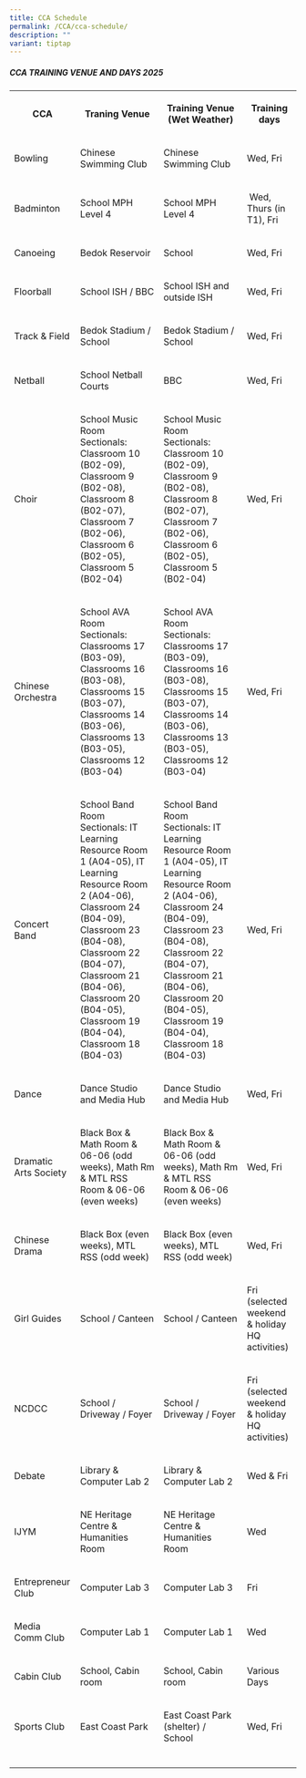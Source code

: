 ```yaml
---
title: CCA Schedule
permalink: /CCA/cca-schedule/
description: ""
variant: tiptap
---
```

<h5>CCA TRAINING VENUE AND DAYS 2025</h5>
<table style="minWidth: 100px">
<colgroup>
<col>
<col>
<col>
<col>
</colgroup>
<tbody>
<tr>
<th rowspan="1" colspan="1">
<p><strong>CCA</strong>
</p>
</th>
<th rowspan="1" colspan="1">
<p>Traning Venue</p>
</th>
<th rowspan="1" colspan="1">
<p><strong>Training Venue (Wet Weather)</strong>
</p>
</th>
<th rowspan="1" colspan="1">
<p><strong>Training days</strong>
</p>
</th>
</tr>
<tr>
<td rowspan="1" colspan="1">
<p>Bowling</p>
</td>
<td rowspan="1" colspan="1">
<p>Chinese Swimming Club</p>
</td>
<td rowspan="1" colspan="1">
<p>Chinese Swimming Club</p>
</td>
<td rowspan="1" colspan="1">
<p>Wed, Fri</p>
</td>
</tr>
<tr>
<td rowspan="1" colspan="1">
<p>Badminton</p>
</td>
<td rowspan="1" colspan="1">
<p>School MPH Level 4</p>
</td>
<td rowspan="1" colspan="1">
<p>School MPH Level 4</p>
</td>
<td rowspan="1" colspan="1">
<p>&nbsp;Wed, Thurs (in T1), Fri</p>
</td>
</tr>
<tr>
<td rowspan="1" colspan="1">
<p>Canoeing</p>
</td>
<td rowspan="1" colspan="1">
<p>Bedok Reservoir</p>
</td>
<td rowspan="1" colspan="1">
<p>School</p>
</td>
<td rowspan="1" colspan="1">
<p>Wed, Fri</p>
</td>
</tr>
<tr>
<td rowspan="1" colspan="1">
<p>Floorball</p>
</td>
<td rowspan="1" colspan="1">
<p>School ISH / BBC</p>
</td>
<td rowspan="1" colspan="1">
<p>School ISH and outside ISH</p>
</td>
<td rowspan="1" colspan="1">
<p>Wed, Fri</p>
</td>
</tr>
<tr>
<td rowspan="1" colspan="1">
<p>Track &amp; Field</p>
</td>
<td rowspan="1" colspan="1">
<p>Bedok Stadium / School</p>
</td>
<td rowspan="1" colspan="1">
<p>Bedok Stadium / School</p>
</td>
<td rowspan="1" colspan="1">
<p>Wed, Fri</p>
</td>
</tr>
<tr>
<td rowspan="1" colspan="1">
<p>Netball</p>
</td>
<td rowspan="1" colspan="1">
<p>School Netball Courts</p>
</td>
<td rowspan="1" colspan="1">
<p>BBC</p>
</td>
<td rowspan="1" colspan="1">
<p>Wed, Fri</p>
</td>
</tr>
<tr>
<td rowspan="1" colspan="1">
<p>Choir</p>
</td>
<td rowspan="1" colspan="1">
<p>School Music Room
<br>Sectionals: Classroom 10 (B02-09), Classroom 9 (B02-08), Classroom 8 (B02-07),
Classroom 7 (B02-06), Classroom 6 (B02-05), Classroom 5 (B02-04)</p>
</td>
<td rowspan="1" colspan="1">
<p>School Music Room
<br>Sectionals: Classroom 10 (B02-09), Classroom 9 (B02-08), Classroom 8 (B02-07),
Classroom 7 (B02-06), Classroom 6 (B02-05), Classroom 5 (B02-04)</p>
</td>
<td rowspan="1" colspan="1">
<p>Wed, Fri</p>
</td>
</tr>
<tr>
<td rowspan="1" colspan="1">
<p>Chinese Orchestra</p>
</td>
<td rowspan="1" colspan="1">
<p>School AVA Room
<br>Sectionals: Classrooms 17 (B03-09), Classrooms 16 (B03-08), Classrooms
15 (B03-07), Classrooms 14 (B03-06), Classrooms 13 (B03-05), Classrooms
12 (B03-04)</p>
</td>
<td rowspan="1" colspan="1">
<p>School AVA Room
<br>Sectionals: Classrooms 17 (B03-09), Classrooms 16 (B03-08), Classrooms
15 (B03-07), Classrooms 14 (B03-06), Classrooms 13 (B03-05), Classrooms
12 (B03-04)</p>
</td>
<td rowspan="1" colspan="1">
<p>Wed, Fri</p>
</td>
</tr>
<tr>
<td rowspan="1" colspan="1">
<p>Concert Band</p>
</td>
<td rowspan="1" colspan="1">
<p>School Band Room
<br>Sectionals: IT Learning Resource Room 1 (A04-05), IT Learning Resource
Room 2 (A04-06), Classroom 24 (B04-09), Classroom 23 (B04-08), Classroom
22 (B04-07), Classroom 21 (B04-06), Classroom 20 (B04-05), Classroom 19
(B04-04), Classroom 18 (B04-03)</p>
</td>
<td rowspan="1" colspan="1">
<p>School Band Room
<br>Sectionals: IT Learning Resource Room 1 (A04-05), IT Learning Resource
Room 2 (A04-06), Classroom 24 (B04-09), Classroom 23 (B04-08), Classroom
22 (B04-07), Classroom 21 (B04-06), Classroom 20 (B04-05), Classroom 19
(B04-04), Classroom 18 (B04-03)</p>
</td>
<td rowspan="1" colspan="1">
<p>Wed, Fri</p>
</td>
</tr>
<tr>
<td rowspan="1" colspan="1">
<p>Dance</p>
</td>
<td rowspan="1" colspan="1">
<p>Dance Studio and Media Hub</p>
</td>
<td rowspan="1" colspan="1">
<p>Dance Studio and Media Hub</p>
</td>
<td rowspan="1" colspan="1">
<p>Wed, Fri</p>
</td>
</tr>
<tr>
<td rowspan="1" colspan="1">
<p>Dramatic Arts Society</p>
</td>
<td rowspan="1" colspan="1">
<p>Black Box &amp; Math Room &amp; 06-06 (odd weeks), Math Rm &amp; MTL RSS
Room &amp; 06-06 (even weeks)</p>
</td>
<td rowspan="1" colspan="1">
<p>Black Box &amp; Math Room &amp; 06-06 (odd weeks), Math Rm &amp; MTL RSS
Room &amp; 06-06 (even weeks)</p>
</td>
<td rowspan="1" colspan="1">
<p>Wed, Fri</p>
</td>
</tr>
<tr>
<td rowspan="1" colspan="1">
<p>Chinese Drama</p>
</td>
<td rowspan="1" colspan="1">
<p>Black Box (even weeks), MTL RSS (odd week)</p>
</td>
<td rowspan="1" colspan="1">
<p>Black Box (even weeks), MTL RSS (odd week)</p>
</td>
<td rowspan="1" colspan="1">
<p>Wed, Fri</p>
</td>
</tr>
<tr>
<td rowspan="1" colspan="1">
<p>Girl Guides</p>
</td>
<td rowspan="1" colspan="1">
<p>School / Canteen</p>
</td>
<td rowspan="1" colspan="1">
<p>School / Canteen</p>
</td>
<td rowspan="1" colspan="1">
<p>Fri (selected weekend &amp; holiday HQ activities)</p>
</td>
</tr>
<tr>
<td rowspan="1" colspan="1">
<p>NCDCC</p>
</td>
<td rowspan="1" colspan="1">
<p>School / Driveway / Foyer</p>
</td>
<td rowspan="1" colspan="1">
<p>School / Driveway / Foyer</p>
</td>
<td rowspan="1" colspan="1">
<p>Fri (selected weekend &amp; holiday HQ activities)</p>
</td>
</tr>
<tr>
<td rowspan="1" colspan="1">
<p>Debate</p>
</td>
<td rowspan="1" colspan="1">
<p>Library &amp; Computer Lab 2</p>
</td>
<td rowspan="1" colspan="1">
<p>Library &amp; Computer Lab 2</p>
</td>
<td rowspan="1" colspan="1">
<p>Wed &amp; Fri</p>
</td>
</tr>
<tr>
<td rowspan="1" colspan="1">
<p>IJYM</p>
</td>
<td rowspan="1" colspan="1">
<p>NE Heritage Centre &amp; Humanities Room</p>
</td>
<td rowspan="1" colspan="1">
<p>NE Heritage Centre &amp; Humanities Room</p>
</td>
<td rowspan="1" colspan="1">
<p>Wed</p>
</td>
</tr>
<tr>
<td rowspan="1" colspan="1">
<p>Entrepreneur Club</p>
</td>
<td rowspan="1" colspan="1">
<p>Computer Lab 3</p>
</td>
<td rowspan="1" colspan="1">
<p>Computer Lab 3</p>
</td>
<td rowspan="1" colspan="1">
<p>Fri</p>
</td>
</tr>
<tr>
<td rowspan="1" colspan="1">
<p>Media Comm Club</p>
</td>
<td rowspan="1" colspan="1">
<p>Computer Lab 1&nbsp;</p>
</td>
<td rowspan="1" colspan="1">
<p>Computer Lab 1&nbsp;</p>
</td>
<td rowspan="1" colspan="1">
<p>Wed</p>
</td>
</tr>
<tr>
<td rowspan="1" colspan="1">
<p>Cabin Club</p>
</td>
<td rowspan="1" colspan="1">
<p>School, Cabin room</p>
</td>
<td rowspan="1" colspan="1">
<p>School, Cabin room</p>
</td>
<td rowspan="1" colspan="1">
<p>Various Days</p>
</td>
</tr>
<tr>
<td rowspan="1" colspan="1">
<p>Sports Club</p>
</td>
<td rowspan="1" colspan="1">
<p>East Coast Park</p>
</td>
<td rowspan="1" colspan="1">
<p>East Coast Park (shelter) / School</p>
</td>
<td rowspan="1" colspan="1">
<p>Wed, Fri</p>
</td>
</tr>
<tr>
<td rowspan="1" colspan="1">
<p></p>
</td>
<td rowspan="1" colspan="1">
<p></p>
</td>
<td rowspan="1" colspan="1">
<p></p>
</td>
<td rowspan="1" colspan="1">
<p></p>
</td>
</tr>
</tbody>
</table>
<p></p>
